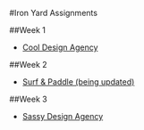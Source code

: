 #Iron Yard Assignments


##Week 1  
  * [Cool Design Agency](http://brbledsoe.github.io/tiy_assignments/week_02/day_06/cool_design_agency/)
  
##Week 2
  * [Surf & Paddle (being updated)](http://brbledsoe.github.io/tiy_assignments/week_02/day_08/surf_and_paddle/)

##Week 3
  * [Sassy Design Agency](http://brbledsoe.github.io/tiy_assignments/week_03/day_11/sassy_design_agency/)